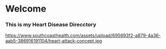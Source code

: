 # Welcome
### This  is my Heart Disease Direcctory
https://www.southcoasthealth.com/assets/upload/695693f2-a879-4a36-aab5-386916191104/heart-attack-concept.jpg
